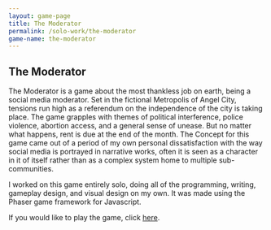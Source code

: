 ```yaml
---
layout: game-page
title: The Moderator
permalink: /solo-work/the-moderator 
game-name: the-moderator
---
```


## The Moderator
The Moderator is a game about the most thankless job on earth, being a social media moderator. Set in the fictional Metropolis of Angel City, tensions run high as a referendum on the independence of the city is taking place. The game grapples with themes of political interference, police violence, abortion access, and a general sense of unease. But no matter what happens, rent is due at the end of the month. The Concept for this game came out of a period of my own personal dissatisfaction with the way social media is portrayed in narrative works, often it is seen as a character in it of itself rather than as a complex system home to multiple sub-communities. 

I worked on this game entirely solo, doing all of the programming, writing, gameplay design, and visual design on my own. It was made using the Phaser game framework for Javascript.

If you would like to play the game, click [here](https://drslowpokephd.github.io/TheModeratorGame).

